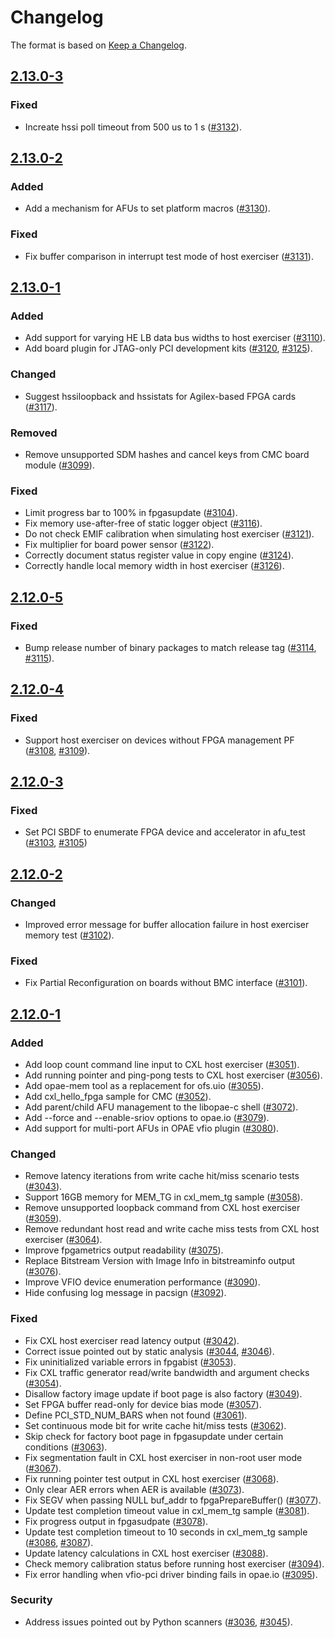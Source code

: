 # Changelog

The format is based on [Keep a Changelog](https://keepachangelog.com/en/1.1.0/).

## [2.13.0-3]

### Fixed

- Increate hssi poll timeout from 500 us to 1 s ([#3132]).

[2.13.0-3]: https://github.com/OFS/opae-sdk/compare/2.13.0-2...2.13.0-3
[#3132]: https://github.com/OFS/opae-sdk/pull/3132

## [2.13.0-2]

### Added

- Add a mechanism for AFUs to set platform macros ([#3130]).

### Fixed

- Fix buffer comparison in interrupt test mode of host exerciser ([#3131]).

[2.13.0-2]: https://github.com/OFS/opae-sdk/compare/2.13.0-1...2.13.0-2
[#3130]: https://github.com/OFS/opae-sdk/pull/3130
[#3131]: https://github.com/OFS/opae-sdk/pull/3131

## [2.13.0-1]

### Added

- Add support for varying HE LB data bus widths to host exerciser ([#3110]).
- Add board plugin for JTAG-only PCI development kits ([#3120], [#3125]).

### Changed

- Suggest hssiloopback and hssistats for Agilex-based FPGA cards ([#3117]).

### Removed

- Remove unsupported SDM hashes and cancel keys from CMC board module ([#3099]).

### Fixed

- Limit progress bar to 100% in fpgasupdate ([#3104]).
- Fix memory use-after-free of static logger object ([#3116]).
- Do not check EMIF calibration when simulating host exerciser ([#3121]).
- Fix multiplier for board power sensor ([#3122]).
- Correctly document status register value in copy engine ([#3124]).
- Correctly handle local memory width in host exerciser ([#3126]).

[2.13.0-1]: https://github.com/OFS/opae-sdk/compare/2.12.0-1...2.13.0-1
[#3099]: https://github.com/OFS/opae-sdk/pull/3099
[#3104]: https://github.com/OFS/opae-sdk/pull/3104
[#3110]: https://github.com/OFS/opae-sdk/pull/3110
[#3116]: https://github.com/OFS/opae-sdk/pull/3116
[#3117]: https://github.com/OFS/opae-sdk/pull/3117
[#3120]: https://github.com/OFS/opae-sdk/pull/3120
[#3125]: https://github.com/OFS/opae-sdk/pull/3125
[#3121]: https://github.com/OFS/opae-sdk/pull/3121
[#3122]: https://github.com/OFS/opae-sdk/pull/3122
[#3124]: https://github.com/OFS/opae-sdk/pull/3124
[#3126]: https://github.com/OFS/opae-sdk/pull/3126

## [2.12.0-5]

### Fixed

- Bump release number of binary packages to match release tag ([#3114], [#3115]).

[2.12.0-5]: https://github.com/OFS/opae-sdk/compare/2.12.0-4...2.12.0-5
[#3114]: https://github.com/OFS/opae-sdk/pull/3114
[#3115]: https://github.com/OFS/opae-sdk/pull/3115

## [2.12.0-4]

### Fixed

- Support host exerciser on devices without FPGA management PF ([#3108], [#3109]).

[2.12.0-4]: https://github.com/OFS/opae-sdk/compare/2.12.0-3...2.12.0-4
[#3108]: https://github.com/OFS/opae-sdk/pull/3108
[#3109]: https://github.com/OFS/opae-sdk/pull/3109

## [2.12.0-3]

### Fixed

- Set PCI SBDF to enumerate FPGA device and accelerator in afu_test ([#3103], [#3105])

[2.12.0-3]: https://github.com/OFS/opae-sdk/compare/2.12.0-2...2.12.0-3
[#3103]: https://github.com/OFS/opae-sdk/pull/3103
[#3105]: https://github.com/OFS/opae-sdk/pull/3105

## [2.12.0-2]

### Changed

- Improved error message for buffer allocation failure in host exerciser memory test ([#3102]).

### Fixed

- Fix Partial Reconfiguration on boards without BMC interface ([#3101]).

[2.12.0-2]: https://github.com/OFS/opae-sdk/compare/2.12.0-1...2.12.0-2
[#3101]: https://github.com/OFS/opae-sdk/pull/3101
[#3102]: https://github.com/OFS/opae-sdk/pull/3102

## [2.12.0-1]

### Added

- Add loop count command line input to CXL host exerciser ([#3051]).
- Add running pointer and ping-pong tests to CXL host exerciser ([#3056]).
- Add opae-mem tool as a replacement for ofs.uio ([#3055]).
- Add cxl_hello_fpga sample for CMC ([#3052]).
- Add parent/child AFU management to the libopae-c shell ([#3072]).
- Add --force and --enable-sriov options to opae.io ([#3079]).
- Add support for multi-port AFUs in OPAE vfio plugin ([#3080]).

### Changed

- Remove latency iterations from write cache hit/miss scenario tests ([#3043]).
- Support 16GB memory for MEM_TG in cxl_mem_tg sample ([#3058]).
- Remove unsupported loopback command from CXL host exerciser ([#3059]).
- Remove redundant host read and write cache miss tests from CXL host exerciser ([#3064]).
- Improve fpgametrics output readability ([#3075]).
- Replace Bitstream Version with Image Info in bitstreaminfo output ([#3076]).
- Improve VFIO device enumeration performance ([#3090]).
- Hide confusing log message in pacsign ([#3092]).

### Fixed

- Fix CXL host exerciser read latency output ([#3042]).
- Correct issue pointed out by static analysis ([#3044], [#3046]).
- Fix uninitialized variable errors in fpgabist ([#3053]).
- Fix CXL traffic generator read/write bandwidth and argument checks ([#3054]).
- Disallow factory image update if boot page is also factory ([#3049]).
- Set FPGA buffer read-only for device bias mode ([#3057]).
- Define PCI_STD_NUM_BARS when not found ([#3061]).
- Set continuous mode bit for write cache hit/miss tests ([#3062]).
- Skip check for factory boot page in fpgasupdate under certain conditions ([#3063]).
- Fix segmentation fault in CXL host exerciser in non-root user mode ([#3067]).
- Fix running pointer test output in CXL host exerciser ([#3068]).
- Only clear AER errors when AER is available ([#3073]).
- Fix SEGV when passing NULL buf_addr to fpgaPrepareBuffer() ([#3077]).
- Update test completion timeout value in cxl_mem_tg sample ([#3081]).
- Fix progress output in fpgasudpate ([#3078]).
- Update test completion timeout to 10 seconds in cxl_mem_tg sample ([#3086], [#3087]).
- Update latency calculations in CXL host exerciser ([#3088]).
- Check memory calibration status before running host exerciser ([#3094]).
- Fix error handling when vfio-pci driver binding fails in opae.io ([#3095]).

### Security

- Address issues pointed out by Python scanners ([#3036], [#3045]).

[2.12.0-1]: https://github.com/OFS/opae-sdk/compare/2.10.0-1...2.12.0-1
[#3036]: https://github.com/OFS/opae-sdk/pull/3036
[#3042]: https://github.com/OFS/opae-sdk/pull/3042
[#3043]: https://github.com/OFS/opae-sdk/pull/3043
[#3044]: https://github.com/OFS/opae-sdk/pull/3044
[#3045]: https://github.com/OFS/opae-sdk/pull/3045
[#3046]: https://github.com/OFS/opae-sdk/pull/3046
[#3049]: https://github.com/OFS/opae-sdk/pull/3049
[#3051]: https://github.com/OFS/opae-sdk/pull/3051
[#3052]: https://github.com/OFS/opae-sdk/pull/3052
[#3053]: https://github.com/OFS/opae-sdk/pull/3053
[#3054]: https://github.com/OFS/opae-sdk/pull/3054
[#3055]: https://github.com/OFS/opae-sdk/pull/3055
[#3056]: https://github.com/OFS/opae-sdk/pull/3056
[#3057]: https://github.com/OFS/opae-sdk/pull/3057
[#3058]: https://github.com/OFS/opae-sdk/pull/3058
[#3059]: https://github.com/OFS/opae-sdk/pull/3059
[#3061]: https://github.com/OFS/opae-sdk/pull/3061
[#3062]: https://github.com/OFS/opae-sdk/pull/3062
[#3063]: https://github.com/OFS/opae-sdk/pull/3063
[#3064]: https://github.com/OFS/opae-sdk/pull/3064
[#3067]: https://github.com/OFS/opae-sdk/pull/3067
[#3068]: https://github.com/OFS/opae-sdk/pull/3068
[#3072]: https://github.com/OFS/opae-sdk/pull/3072
[#3073]: https://github.com/OFS/opae-sdk/pull/3073
[#3075]: https://github.com/OFS/opae-sdk/pull/3075
[#3076]: https://github.com/OFS/opae-sdk/pull/3076
[#3077]: https://github.com/OFS/opae-sdk/pull/3077
[#3078]: https://github.com/OFS/opae-sdk/pull/3078
[#3079]: https://github.com/OFS/opae-sdk/pull/3079
[#3080]: https://github.com/OFS/opae-sdk/pull/3080
[#3081]: https://github.com/OFS/opae-sdk/pull/3081
[#3086]: https://github.com/OFS/opae-sdk/pull/3086
[#3087]: https://github.com/OFS/opae-sdk/pull/3087
[#3088]: https://github.com/OFS/opae-sdk/pull/3088
[#3090]: https://github.com/OFS/opae-sdk/pull/3090
[#3092]: https://github.com/OFS/opae-sdk/pull/3092
[#3094]: https://github.com/OFS/opae-sdk/pull/3094
[#3095]: https://github.com/OFS/opae-sdk/pull/3095
